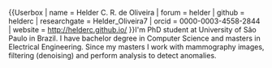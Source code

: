 {{Userbox
| name = Helder C. R. de Oliveira
| forum = helder
| github = helderc
| researchgate = Helder_Oliveira7
| orcid = 0000-0003-4558-2844
| website = http://helderc.github.io/
}}I'm PhD student at University of São Paulo in Brazil. I have bachelor degree in Computer Science and masters in Electrical Engineering. Since my masters I work with mammography images, filtering (denoising) and perform analysis to detect anomalies.
